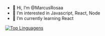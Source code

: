 - 👋 Hi, I’m @MarcusRosaa
- 👀 I’m interested in Javascript, React, Node
- 🌱 I’m currently learning React

[![Top Linguagens](https://github-readme-stats.vercel.app/api/top-langs/?username=MarcusRosaa-web&layout=compact)](https://github.com/anuraghazra/github-readme-stats)
